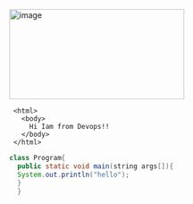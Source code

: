 <img width="313" height="161" alt="image" src="https://github.com/user-attachments/assets/0ddca7f0-10f4-4a93-b039-d07320540bfb" />

``` 
 <html>
   <body>
     Hi Iam from Devops!!
   </body>
 </html>
```

```java
class Program{
  public static void main(string args[]){
  System.out.println("hello");
  }
  }
  ```

